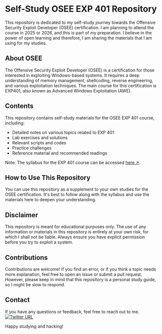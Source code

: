# Self-Study OSEE EXP 401 Repository

This repository is dedicated to my self-study journey towards the Offensive Security Exploit Developer (OSEE) certification. I am planning to attend the course in 2025 or 2026, and this is part of my preparation. I believe in the power of open learning and therefore, I am sharing the materials that I am using for my studies.

## About OSEE

The Offensive Security Exploit Developer (OSEE) is a certification for those interested in exploiting Windows-based systems. It requires a deep understanding of memory management, shellcoding, reverse engineering, and various exploitation techniques. The main course for this certification is EXP401, also known as Advanced Windows Exploitation (AWE).

## Contents

This repository contains self-study materials for the OSEE EXP 401 course, including:

* Detailed notes on various topics related to EXP 401
* Lab exercises and solutions
* Relevant scripts and codes 
* Practice challenges
* Reference material and recommended readings

Note: The syllabus for the EXP 401 course can be accessed [here ↗](https://www.offsec.com/awe/EXP401_syllabus.pdf). 

## How to Use This Repository

You can use this repository as a supplement to your own studies for the OSEE certification. It's best to follow along with the syllabus and use the materials here to deepen your understanding.

## Disclaimer

This repository is meant for educational purposes only. The use of any information or materials in this repository is entirely at your own risk, for which I shall not be liable. Always ensure you have explicit permission before you try to exploit a system.

## Contributions

Contributions are welcome! If you find an error, or if you think a topic needs more explanation, feel free to open an issue or submit a pull request. However, please keep in mind that this repository is a personal study guide, so I might be slow to respond.

## Contact 

If you have any questions or feedback, feel free to reach out to me. 
[![Twitter URL](https://img.shields.io/twitter/url/https/twitter.com/0x1BE.svg?style=social&label=Follow%20%0X1BE)](https://twitter.com/0x1BE)

Happy studying and hacking!

